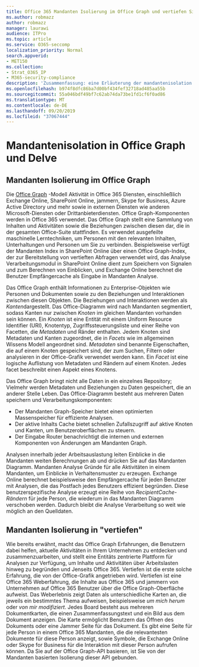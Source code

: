 ```yaml
---
title: Office 365 Mandanten Isolierung im Office Graph und vertiefen Sie sich
ms.author: robmazz
author: robmazz
manager: laurawi
audience: ITPro
ms.topic: article
ms.service: O365-seccomp
localization_priority: Normal
search.appverid:
- MET150
ms.collection:
- Strat_O365_IP
- M365-security-compliance
description: 'Zusammenfassung: eine Erläuterung der mandantenisolation im Office Graph und in "vertiefen".'
ms.openlocfilehash: b974f8dfc86ba7d00bf434fef32718ad485aa55b
ms.sourcegitcommit: 55a046bdf49bf7c62ab74da73be1fd1cf6f0ad86
ms.translationtype: MT
ms.contentlocale: de-DE
ms.lasthandoff: 09/20/2019
ms.locfileid: "37067444"
---
```

# <a name="tenant-isolation-in-the-office-graph-and-delve"></a>Mandantenisolation in Office Graph und Delve

## <a name="tenant-isolation-in-the-office-graph"></a>Mandanten Isolierung im Office Graph
Die [Office Graph](https://dev.office.com/officegraph) -Modell Aktivität in Office 365 Diensten, einschließlich Exchange Online, SharePoint Online, jammern, Skype for Business, Azure Active Directory und mehr sowie in externen Diensten wie anderen Microsoft-Diensten oder Drittanbieterdiensten. Office Graph-Komponenten werden in Office 365 verwendet. Das Office Graph stellt eine Sammlung von Inhalten und Aktivitäten sowie die Beziehungen zwischen diesen dar, die in der gesamten Office-Suite stattfinden. Es verwendet ausgefeilte maschinelle Lerntechniken, um Personen mit den relevanten Inhalten, Unterhaltungen und Personen um Sie zu verbinden. Beispielsweise verfügt der Mandanten Index in SharePoint Online über einen Office Graph-Index, der zur Bereitstellung von vertieften Abfragen verwendet wird, das Analyse Verarbeitungsmodul in SharePoint Online dient zum Speichern von Signalen und zum Berechnen von Einblicken, und Exchange Online berechnet die Benutzer Empfängercache als Eingabe in Mandanten Analyse.

Das Office Graph enthält Informationen zu Enterprise-Objekten wie Personen und Dokumenten sowie zu den Beziehungen und Interaktionen zwischen diesen Objekten. Die Beziehungen und Interaktionen werden als *Kanten*dargestellt. Das Office-Diagramm wird nach Mandanten segmentiert, sodass Kanten nur zwischen *Knoten* im gleichen Mandanten vorhanden sein können. Ein *Knoten* ist eine Entität mit einem Uniform Resource Identifier (URI), Knotentyp, Zugriffssteuerungsliste und einer Reihe von Facetten, die *Metadaten* und Ränder enthalten. Jedem Knoten sind Metadaten und Kanten zugeordnet, die in *Facets* wie im allgemeinen Wissens Modell angeordnet sind. *Metadaten* sind benannte Eigenschaften, die auf einem Knoten gespeichert sind, der zum Suchen, Filtern oder analysieren in der Office-Grafik verwendet werden kann. Ein *Facet* ist eine logische Auflistung von Metadaten und Rändern auf einem Knoten. Jedes facet beschreibt einen Aspekt eines Knotens. 

Das Office Graph bringt nicht alle Daten in ein einzelnes Repository; Vielmehr werden Metadaten und Beziehungen zu Daten gespeichert, die an anderer Stelle Leben. Das Office-Diagramm besteht aus mehreren Daten speichern und Verarbeitungskomponenten:
- Der Mandanten Graph-Speicher bietet einen optimierten Massenspeicher für effiziente Analysen.
- Der aktive Inhalts Cache bietet schnellen Zufallszugriff auf aktive Knoten und Kanten, um Benutzeroberflächen zu steuern.
- Der Eingabe Router benachrichtigt die internen und externen Komponenten von Änderungen am Mandanten Graph.

Analysen innerhalb jeder Arbeitsauslastung leiten Einblicke in die Mandanten weiten Berechnungen ab und drücken Sie auf das Mandanten Diagramm. Mandanten Analyse Gründe für alle Aktivitäten in einem Mandanten, um Einblicke in Verhaltensmuster zu erzeugen. Exchange Online berechnet beispielsweise den Empfängercache für jeden Benutzer mit Analysen, die das Postfach jedes Benutzers effizient begründen. Diese benutzerspezifische Analyse erzeugt eine Reihe von *RecipientCache-Rändern* für jede Person, die wiederum in das Mandanten Diagramm verschoben werden. Dadurch bleibt die Analyse Verarbeitung so weit wie möglich an den Quelldaten.

## <a name="tenant-isolation-in-delve"></a>Mandanten Isolierung in "vertiefen"
Wie bereits erwähnt, macht das Office Graph Erfahrungen, die Benutzern dabei helfen, aktuelle Aktivitäten in Ihrem Unternehmen zu entdecken und zusammenzuarbeiten, und stellt eine Entitäts zentrierte Plattform für Analysen zur Verfügung, um Inhalte und Aktivitäten über Arbeitslasten hinweg zu begründen und Jenseits Office 365. Vertiefen ist die erste solche Erfahrung, die von der Office-Grafik angetrieben wird.
Vertiefen ist eine Office 365 Weberfahrung, die Inhalte aus Office 365 und jammern von Unternehmen auf Office 365 Benutzer über die Office Graph-Oberfläche aufweist. Das Weberlebnis zeigt Daten als unterschiedliche Karten an, die jeweils ein bestimmtes Thema aufweisen, beispielsweise *um mich herum* oder *von mir modifiziert*. Jedes Board besteht aus mehreren Dokumentkarten, die einen Zusammenfassungstext und ein Bild aus dem Dokument anzeigen. Die Karte ermöglicht Benutzern das Öffnen des Dokuments oder eine Jammer Seite für das Dokument. Es gibt eine Seite für jede Person in einem Office 365 Mandanten, die die relevantesten Dokumente für diese Person anzeigt, sowie Symbole, die Exchange Online oder Skype for Business für die Interaktion mit dieser Person aufrufen können. Da Sie auf der Office Graph-API basieren, ist Sie von der Mandanten basierten Isolierung dieser API gebunden.